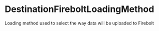 # DestinationFireboltLoadingMethod

Loading method used to select the way data will be uploaded to Firebolt

